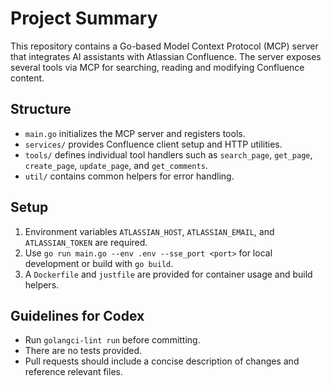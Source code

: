 # Project Summary
This repository contains a Go-based Model Context Protocol (MCP) server that integrates AI assistants with Atlassian Confluence. The server exposes several tools via MCP for searching, reading and modifying Confluence content.

## Structure
- `main.go` initializes the MCP server and registers tools.
- `services/` provides Confluence client setup and HTTP utilities.
- `tools/` defines individual tool handlers such as `search_page`, `get_page`, `create_page`, `update_page`, and `get_comments`.
- `util/` contains common helpers for error handling.

## Setup
1. Environment variables `ATLASSIAN_HOST`, `ATLASSIAN_EMAIL`, and `ATLASSIAN_TOKEN` are required.
2. Use `go run main.go --env .env --sse_port <port>` for local development or build with `go build`.
3. A `Dockerfile` and `justfile` are provided for container usage and build helpers.

## Guidelines for Codex
- Run `golangci-lint run` before committing.
- There are no tests provided.
- Pull requests should include a concise description of changes and reference relevant files.
